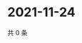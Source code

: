 # 2021-11-24

共 0 条

<!-- BEGIN WEIBO -->
<!-- 最后更新时间 Wed Nov 24 2021 08:48:36 GMT+0800 (China Standard Time) -->

<!-- END WEIBO -->
